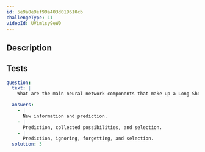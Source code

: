 ```yaml
---
id: 5e9a0e9ef99a403d019610cb
challengeType: 11
videoId: UVimlsy9eW0
---
```


## Description

<section id='description'>
</section>

## Tests

<section id='tests'>

```yml
question:
  text: |
    What are the main neural network components that make up a Long Short Term Memory network?

  answers:
    - |
      New information and prediction.
    - |
      Prediction, collected possibilities, and selection.
    - |
      Prediction, ignoring, forgetting, and selection.
  solution: 3
```

</section>
